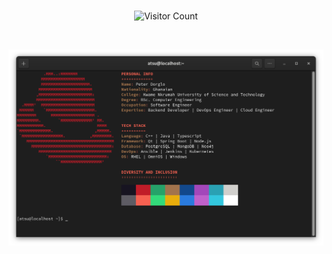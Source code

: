 <br>
<div align="center">

 ![Visitor Count](https://profile-counter.glitch.me/paddy-pyker/count.svg)

</div>

<br>

<div align="center">

 ![About Me](https://raw.githubusercontent.com/paddy-pyker/paddy-pyker/main/img/about.png)

</div>
